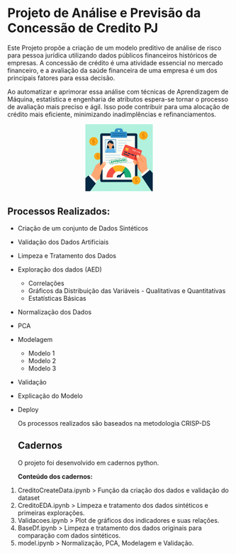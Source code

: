 # Projeto de Análise e Previsão da Concessão de Credito PJ

Este Projeto propõe a criação de um modelo preditivo de análise de risco para pessoa jurídica utilizando
dados públicos financeiros históricos de empresas. A concessão de crédito é uma atividade essencial no
mercado financeiro, e a avaliação da saúde financeira de uma empresa é um dos principais fatores para
essa decisão.

Ao automatizar e aprimorar essa análise com técnicas de Aprendizagem de Máquina, estatística e
engenharia de atributos espera-se tornar o processo de avaliação mais preciso e ágil. Isso pode contribuir
para uma alocação de crédito mais eficiente, minimizando inadimplências e refinanciamentos.

<p align="center">
  <img src="https://github.com/lgsilva-dev/credito/blob/main/imagemcredito.png" alt="imagem" width="30%">
</p>

## Processos Realizados:

* Criação de um conjunto de Dados Sintéticos
* Validação dos Dados Artificiais
* Limpeza e Tratamento dos Dados
* Exploração dos dados (AED)
  - Correlações
  - Gráficos da Distribuição das Variáveis - Qualitativas e Quantitativas
  - Estatísticas Básicas    
* Normalização dos Dados
* PCA
* Modelagem
    - Modelo 1
    - Modelo 2
    - Modelo 3
* Validação
* Explicação do Modelo
* Deploy

  Os processos realizados são baseados na metodologia CRISP-DS

  ## Cadernos
  
  O projeto foi desenvolvido em cadernos python.
  
  **Conteúdo dos cadernos:**
1. CreditoCreateData.ipynb > Função da criação dos dados e validação do dataset
2.  CreditoEDA.ipynb > Limpeza e tratamento dos dados sintéticos e primeiras explorações.
3. Validacoes.ipynb > Plot de gráficos dos indicadores e suas relações.
4. BaseDf.ipynb > Limpeza e tratamento dos dados originais para comparação com dados sintéticos.
5. model.ipynb > Normalização, PCA, Modelagem e Validação.
